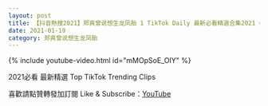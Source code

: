 ```yaml
---
layout: post
title: 【抖音熱搜2021】郑爽曾说想生龙凤胎 1 TikTok Daily 最新必看精選合集2021 01 19
date: 2021-01-19
category: 郑爽曾说想生龙凤胎
---
```


{% include youtube-video.html id="mMOpSoE_OIY" %}

2021必看 最新精選 Top TikTok Trending Clips

喜歡請點贊轉發加訂閱 Like & Subscribe：[YouTube](https://www.youtube.com/channel/UCAoR7VcanIPd04uEq_GIylA/videos)


